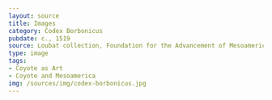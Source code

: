 ```yaml
---
layout: source
title: Images
category: Codex Borbonicus
pubdate: c., 1519
source: Loubat collection, Foundation for the Advancement of Mesoamerican Studies (FAMSI)
type: image
tags: 
- Coyote as Art
- Coyote and Mesoamerica
img: /sources/img/codex-borbonicus.jpg 
---
```

